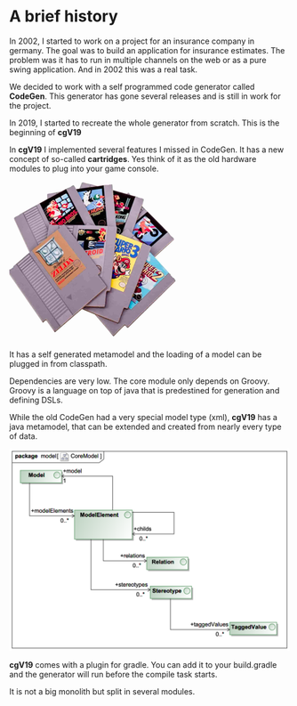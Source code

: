 # A brief history
In 2002, I started to work on a project for an insurance company in germany. The goal was to build
an application for insurance estimates. The problem was it has to run in multiple channels
on the web or as a pure swing application. And in 2002 this was a real task.

We decided to work with a self programmed code generator called __CodeGen__. This generator
has gone several releases and is still in work for the project.

In 2019, I started to recreate the whole generator from scratch. This is the
beginning of __cgV19__

In __cgV19__ I implemented several features I missed in CodeGen. It has a new
concept of so-called __cartridges__. Yes think of it as the old hardware
modules to plug into your game console. 
![cartridge-retro.png](../cartridges/doc/images/cartridge-retro.png)

It has a self generated metamodel and the loading of a model can be
plugged in from classpath.

Dependencies are very low. The core module only depends on Groovy.
Groovy is a language on top of java that is predestined for generation
and defining DSLs.

While the old CodeGen had a very special model type (xml), __cgV19__
has a java metamodel, that can be extended and created from nearly
every type of data.

![class__model__CoreModel.png](../core/cgv19-core/doc/img/class__model__CoreModel.png)

__cgV19__ comes with a plugin for gradle. You can add it to your build.gradle and
the generator will run before the compile task starts.

It is not a big monolith but split in several modules. 

